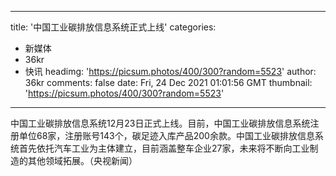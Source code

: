 
---
title: '中国工业碳排放信息系统正式上线'
categories: 
 - 新媒体
 - 36kr
 - 快讯
headimg: 'https://picsum.photos/400/300?random=5523'
author: 36kr
comments: false
date: Fri, 24 Dec 2021 01:01:56 GMT
thumbnail: 'https://picsum.photos/400/300?random=5523'
---

<div>   
中国工业碳排放信息系统12月23日正式上线。目前，中国工业碳排放信息系统注册单位68家，注册账号143个，碳足迹入库产品200余款。中国工业碳排放信息系统首先依托汽车工业为主体建立，目前涵盖整车企业27家，未来将不断向工业制造的其他领域拓展。（央视新闻）  
</div>
            